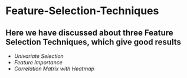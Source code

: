 # Feature-Selection-Techniques

**Here we have discussed about three Feature Selection Techniques, which give good results**
---
   - *Univariate Selection*
   - *Feature Importance*
   - *Correlation Matrix with Heatmap*
